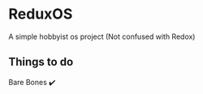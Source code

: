# ReduxOS
A simple hobbyist os project (Not confused with Redox)

## Things to do
Bare Bones ✔️ 




